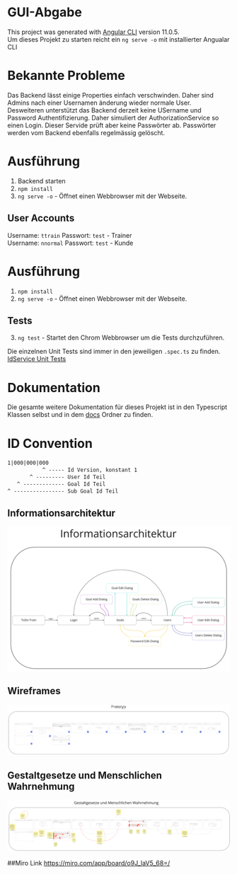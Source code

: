 # GUI-Abgabe

This project was generated with [Angular CLI](https://github.com/angular/angular-cli) version 11.0.5.  
Um dieses Projekt zu starten reicht ein ``ng serve -o`` mit installierter Angualar CLI

# Bekannte Probleme
Das Backend lässt einige Properties einfach verschwinden. Daher sind Admins nach einer Usernamen änderung wieder normale User.  
Desweiteren unterstützt das Backend derzeit keine USername und Password Authentifizierung. Daher simuliert der AuthorizationService so einen Login. Dieser Servide prüft aber keine Passwörter ab. Passwörter werden vom Backend ebenfalls regelmässig gelöscht.

# Ausführung
1. Backend starten
2. ``npm install``
3. ``ng serve -o`` - Öffnet einen Webbrowser mit der Webseite.

## User Accounts
Username: ``ttrain`` Passwort: ``test`` - Trainer  
Username: ``nnormal`` Passwort: ``test`` - Kunde  

# Ausführung
1. ``npm install``
2. ``ng serve -o`` - Öffnet einen Webbrowser mit der Webseite.

## Tests
3. ``ng test`` - Startet den Chrom Webbrowser um die Tests durchzuführen. 

Die einzelnen Unit Tests sind immer in den jeweiligen ``.spec.ts`` zu finden.  
[IdService Unit Tests](src/app/services/id.service.spec.ts)
# Dokumentation
Die gesamte weitere Dokumentation für dieses Projekt ist in den Typescript Klassen selbst und in dem [docs](docs/) Ordner zu finden.

# ID Convention
```
1|000|000|000
           ^ ----- Id Version, konstant 1  
       ^ --------- User Id Teil
   ^ ------------- Goal Id Teil
^ ---------------- Sub Goal Id Teil
```

## Informationsarchitektur
![](docs/Informationsarchitektur.jpg)

## Wireframes
![](docs/Wireframes.jpg)

## Gestaltgesetze und Menschlichen Wahrnehmung
![](docs/Gestaltgesetze%20und%20Menschlichen%20Wahrnehmung.jpg)

##Miro Link
https://miro.com/app/board/o9J_laV5_68=/
